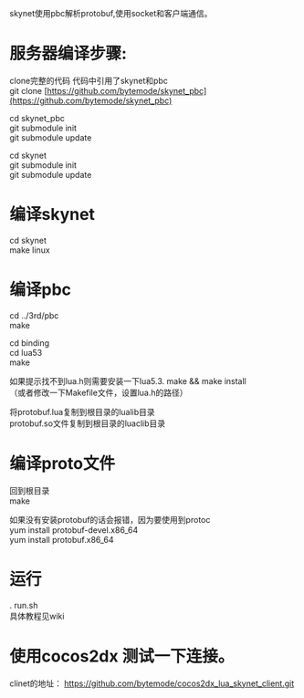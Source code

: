 skynet使用pbc解析protobuf,使用socket和客户端通信。

#  服务器编译步骤:             
clone完整的代码 代码中引用了skynet和pbc           
git clone [https://github.com/bytemode/skynet_pbc](https://github.com/bytemode/skynet_pbc)
   
cd skynet_pbc      
git submodule init  
git submodule update 
      
cd skynet   
git submodule init  
git submodule update   

# 编译skynet  
cd skynet   
make linux   

# 编译pbc  
cd ../3rd/pbc   
make
  
cd binding      
cd lua53    
make    

如果提示找不到lua.h则需要安装一下lua5.3. make && make install  
（或者修改一下Makefile文件，设置lua.h的路径）  

将protobuf.lua复制到根目录的lualib目录  
protobuf.so文件复制到根目录的luaclib目录     

# 编译proto文件  
回到根目录  
make  

如果没有安装protobuf的话会报错，因为要使用到protoc    
yum install protobuf-devel.x86_64  
yum install protobuf.x86_64  

# 运行  
. run.sh  
具体教程见wiki  

# 使用cocos2dx 测试一下连接。
clinet的地址：
https://github.com/bytemode/cocos2dx_lua_skynet_client.git
